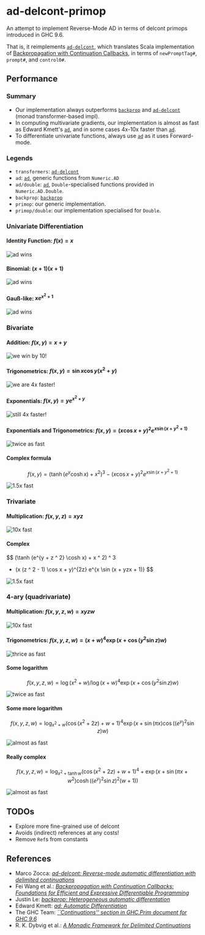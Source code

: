 # ad-delcont-primop

An attempt to implement Reverse-Mode AD in terms of delcont primops introduced in GHC 9.6.

That is, it reimplements [`ad-delcont`][ad-delcont], which translates Scala implementation of [Backpropagation with Continuation Callbacks][cc-differ], in terms of `newPromptTag#`, `prompt#`, and `control0#`.

## Performance

### Summary

- Our implementation always outperforms [`backprop`][backprop] and [`ad-delcont`][ad-delcont] (monad transformer-based impl).
- In computing multivariate gradients, our implementation is almost as fast as Edward Kmett's [`ad`][ad], and  in some cases 4x-10x faster than [`ad`][ad].
- To differentiate univariate functions, always use [`ad`][ad] as it uses Forward-mode.

### Legends

- `transformers`: [`ad-delcont`][ad-delcont]
- `ad`: [`ad`][ad], generic functions from `Numeric.AD`
- `ad/double`: [`ad`][ad], `Double`-specialised functions provided in `Numeric.AD.Double`.
- `backprop`: [`backprop`][backprop]
- `primop`: our generic implementation.
- `primop/double`: our implementation specialised for `Double`.

### Univariate Differentiation

#### Identity Function: $f(x) = x$

![ad wins](./bench-results/univariate/00.svg)

#### Binomial: $(x + 1)(x + 1)$

![ad wins](./bench-results/univariate/01.svg)

#### Gauß-like: $x e^{x^2 + 1}$

![ad wins](./bench-results/univariate/02.svg)

### Bivariate

#### Addition: $f(x, y) = x + y$

![we win by 10!](./bench-results/bivariate/00.svg)

#### Trigonometrics: $f(x,y) = \sin x \cos y (x^2 + y)$

![we are 4x faster!](./bench-results/bivariate/01.svg)

#### Exponentials: $f(x, y) = y e^{x^2 + y}$

![still 4x faster!](./bench-results/bivariate/02.svg)

#### Exponentials and Trigonometrics: $f(x, y) = (x \cos x + y)^2 e^{x \sin (x + y^2 + 1)}$

![twice as fast](./bench-results/bivariate/03.svg)

#### Complex formula

$$
f(x, y) = (\tanh (e^y  \cosh x) + x ^ 2) ^ 3 - (x \cos x + y) ^ 2 e^{x \sin (x + y ^2 + 1)}
$$

![1.5x fast](./bench-results/bivariate/04.svg)

### Trivariate

#### Multiplication: $f(x,y,z) = xyz$

![10x fast](./bench-results/trivariate/00.svg)

#### Complex

$$
 (\tanh (e^{y + z ^ 2} \cosh x) + x ^ 2) ^ 3
 - (x (z ^ 2 - 1) \cos x + y)^{2z} e^{x  \sin (x + yzx + 1)}
$$

![1.5x fast](./bench-results/trivariate/01.svg)

### 4-ary (quadrivariate)

#### Multiplication: $f(x,y,z,w) = xyzw$

![10x fast](./bench-results/4-ary/00.svg)

#### Trigonometrics: $f(x,y,z,w) =  (x + w) ^ 4 \exp(x + \cos (y ^ 2 \sin z) w)$

![thrice as fast](./bench-results/4-ary/01.svg)

#### Some logarithm

$$
  f(x,y,z,w) =  \log (x ^ 2 + w) / \log (x + w) ^ 4 \exp (x + \cos (y ^ 2 \sin z) w)
$$

![twice as fast](./bench-results/4-ary/02.svg)

#### Some more logarithm

$$
  f(x,y,z,w) =  \log_{x ^ 2 + w}(\cos (x ^ 2 + 2 z) + w + 1) ^ 4 \exp (x + \sin (\pi x) \cos ((e^y) ^ 2 \sin z) w)
$$

![almost as fast](./bench-results/4-ary/03.svg)

#### Really complex

$$
  f(x,y,z,w) = \log_{x ^ 2 + \tanh w} (\cos (x ^ 2 + 2z) + w + 1) ^ 4 + \exp (x + \sin (\pi x + w ^ 2) \cosh ((e^y)^ 2 \sin z) ^ 2 (w + 1))
$$

![almost as fast](./bench-results/4-ary/04.svg)

## TODOs

- Explore more fine-grained use of delcont
- Avoids (indirect) references at any costs!
- Remove `Ref`s from constants

## References

- Marco Zocca: [_ad-delcont: Reverse-mode automatic differentiation with delimited continuations_][ad-delcont]
- Fei Wang et al.: [_Backpropagation with Continuation Callbacks: Foundations for Efficient and Expressive Differentiable Programming_][cc-differ]
- Justin Le: [_backprop: Heterogeneous automatic differentation_][backprop]
- Edward Kmett: [_ad: Automatic Differentiation_][ad]
- The GHC Team: [_``Continuations'' section in GHC.Prim document for GHC 9.6_][cont-ghc-prim]
- R. K. Dybvig et al.: [_A Monadic Framework for Delimited Continuations_][monadic-delcont]

[ad-delcont]: https://hackage.haskell.org/package/ad-delcont
[cc-differ]: https://papers.nips.cc/paper/2018/file/34e157766f31db3d2099831d348a7933-Paper.pdf
[backprop]: https://backprop.jle.im
[ad]: https://hackage.haskell.org/package/ad
[cont-ghc-prim]: https://ghc.gitlab.haskell.org/ghc/doc/libraries/ghc-prim-0.10.0/GHC-Prim.html#continuations
[monadic-delcont]: https://legacy.cs.indiana.edu/~dyb/pubs/monadicDC.pdf
